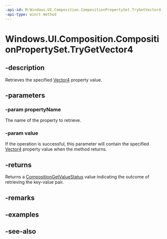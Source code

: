 ```yaml
---
-api-id: M:Windows.UI.Composition.CompositionPropertySet.TryGetVector4(System.String,Windows.Foundation.Numerics.Vector4@)
-api-type: winrt method
---
```


<!-- Method syntax
public Windows.UI.Composition.CompositionGetValueStatus TryGetVector4(System.String propertyName, Windows.Foundation.Numerics.Vector4 value)
-->

# Windows.UI.Composition.CompositionPropertySet.TryGetVector4

## -description
Retrieves the specified [Vector4](../windows.foundation.numerics/vector4.md) property value.



## -parameters
### -param propertyName
The name of the property to retrieve.

### -param value
If the operation is successful, this parameter will contain the specified [Vector4](../windows.foundation.numerics/vector4.md) property value when the method returns.

## -returns
Returns a [CompositionGetValueStatus](compositiongetvaluestatus.md) value indicating the outcome of retrieving the key-value pair.

## -remarks

## -examples

## -see-also
